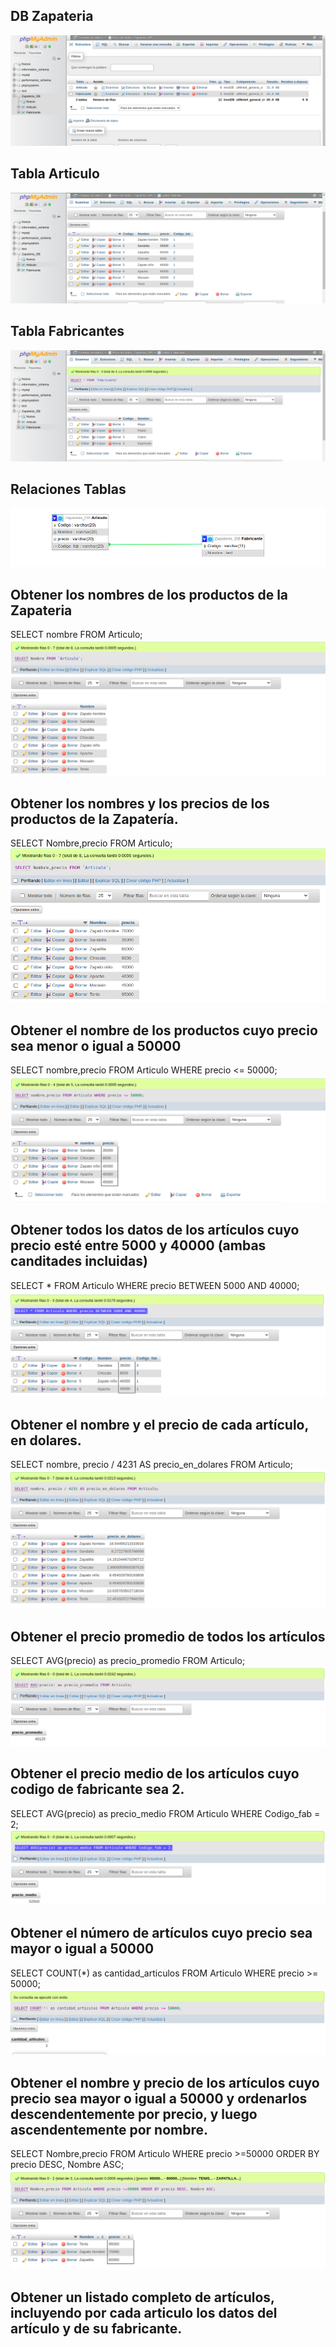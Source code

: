 ## DB Zapateria

![Database](DB_Zapateria.png "Foto Base de Datos")
## Tabla Articulo
![Tabla Articulos](Articulos.png "tabla de articulos")
## Tabla Fabricantes
![Tabla Fabricantes](Fabricantes.png "Tabla de Fabricantes")

## Relaciones Tablas
![Relacion Tablas](relacion_tablas.png "Relación de tablas")

## Obtener los nombres de los productos de la Zapateria
SELECT nombre FROM Articulo;
![Nombres_productos](1.png "primera consulta")

## Obtener los nombres y los precios de los productos de la Zapatería.
SELECT Nombre,precio FROM Articulo;
![Nombres y Precio](2.png "Segunda consulta")

## Obtener el nombre de los productos cuyo precio sea menor o igual a 50000
SELECT nombre,precio FROM Articulo WHERE precio <= 50000;
![Nombre de menores a 50k](3.png "Tercera consulta")

## Obtener todos los datos de los artículos cuyo precio esté entre 5000 y 40000 (ambas canditades incluidas)
SELECT * FROM Articulo WHERE precio BETWEEN 5000 AND 40000;
![Precio entre 5k y 40k](4.png "Cuarta Consulta")

## Obtener el nombre y el precio de cada artículo, en dolares.
SELECT nombre, precio / 4231 AS precio_en_dolares FROM Articulo;
![Precio en dolar](5.png "Quinta Consulta")

## Obtener el precio promedio de todos los artículos
SELECT AVG(precio) as precio_promedio FROM Articulo;
![Precio Promedio](6.png "Sexta consulta")

## Obtener el precio medio de los artículos cuyo codigo de fabricante sea 2.
SELECT AVG(precio) as precio_medio FROM Articulo WHERE Codigo_fab = 2;
![Promedio codigo Fabricante](7.png "Septima consulta")

## Obtener el número de artículos cuyo precio sea mayor o igual a 50000
SELECT COUNT(*) as cantidad_articulos FROM Articulo WHERE precio >= 50000;
![Cantidad articulos](8.png "Octava consulta")

## Obtener el nombre y precio de los artículos cuyo precio sea mayor o igual a 50000 y ordenarlos descendentemente por precio, y luego ascendentemente por nombre.
SELECT Nombre,precio FROM Articulo WHERE precio >=50000 ORDER BY precio DESC, Nombre ASC;
![Ordenar](9.png "Novena consulta")

## Obtener un listado completo de artículos, incluyendo por cada articulo los datos del artículo y de su fabricante.